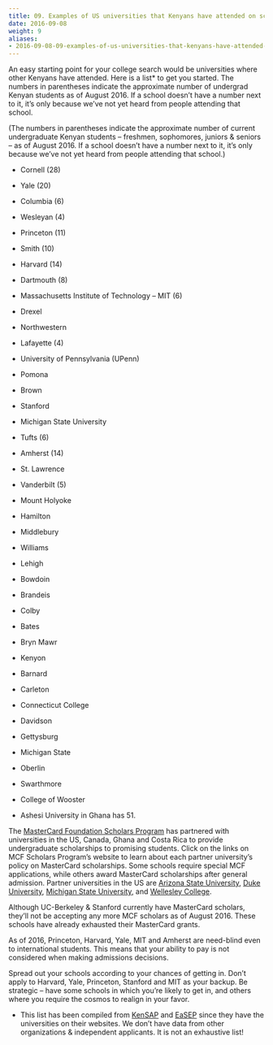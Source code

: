 ```yaml
---
title: 09. Examples of US universities that Kenyans have attended on scholarships
date: 2016-09-08
weight: 9
aliases:
- 2016-09-08-09-examples-of-us-universities-that-kenyans-have-attended-on-scholarships/
---
```


An easy starting point for your college search would be universities
where other Kenyans have attended. Here is a list* to get you started.
The numbers in parentheses indicate the approximate number of undergrad
Kenyan students as of August 2016. If a school doesn’t have a number
next to it, it’s only because we’ve not yet heard from people attending
that school.

(The numbers in parentheses indicate the approximate number of current
undergraduate Kenyan students – freshmen, sophomores, juniors & seniors
– as of August 2016. If a school doesn’t have a number next to it, it’s
only because we’ve not yet heard from people attending that school.)

* Cornell (28)
* Yale (20)
* Columbia (6)
* Wesleyan (4)
* Princeton (11)
* Smith (10)
* Harvard (14)
* Dartmouth (8)
* Massachusetts Institute of Technology – MIT (6)
* Drexel
* Northwestern
* Lafayette (4)
* University of Pennsylvania (UPenn)
* Pomona
* Brown
* Stanford
* Michigan State University
* Tufts (6)
* Amherst (14)
* St. Lawrence
* Vanderbilt (5)
* Mount Holyoke
* Hamilton
* Middlebury
* Williams
* Lehigh
* Bowdoin
* Brandeis
* Colby
* Bates
* Bryn Mawr
* Kenyon
* Barnard
* Carleton
* Connecticut College
* Davidson
* Gettysburg
* Michigan State
* Oberlin
* Swarthmore
* College of Wooster

* Ashesi University in Ghana has 51.

The [MasterCard Foundation Scholars
Program](http://mcfscholarsprogram.berkeley.edu/partner-universities)
has partnered with universities in the US, Canada, Ghana and Costa Rica
to provide undergraduate scholarships to promising students. Click on
the links on MCF Scholars Program’s website to learn about each partner
university’s policy on MasterCard scholarships. Some schools require
special MCF applications, while others award MasterCard scholarships
after general admission. Partner universities in the US are [Arizona
State University](http://global.asu.edu/MCFScholarsProgram), [Duke
University](http://mcfscholars.duke.edu/), [Michigan State
University](http://www.msu.edu/stories/master-card-foundation/), and
[Wellesley College](http://www.wellesley.edu/).

Although UC-Berkeley & Stanford currently have MasterCard scholars,
they’ll not be accepting any more MCF scholars as of August 2016. These
schools have already exhausted their MasterCard grants.

As of 2016, Princeton, Harvard, Yale, MIT and Amherst are need-blind
even to international students. This means that your ability to pay is
not considered when making admissions decisions.

Spread out your schools according to your chances of getting in. Don’t
apply to Harvard, Yale, Princeton, Stanford and MIT as your backup. Be
strategic – have some schools in which you’re likely to get in, and
others where you require the cosmos to realign in your favor.

* This list has been compiled from [KenSAP](http://kensap.org/) and
  [EaSEP](http://www.easepkenya.org/) since they have the universities on
  their websites. We don’t have data from other organizations &
  independent applicants. It is not an exhaustive list!
